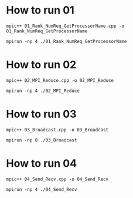 # How to run 01

```
mpic++ 01_Rank_NumReq_GetProcessorName.cpp -o 01_Rank_NumReq_GetProcessorName

```

```
mpirun -np 4 ./01_Rank_NumReq_GetProcessorName

```

# How to run 02

```
mpic++ 02_MPI_Reduce.cpp -o 02_MPI_Reduce

```

```
mpirun -np 4 ./02_MPI_Reduce
```

# How to run 03

```
mpic++ 03_Broadcast.cpp -o 03_Broadcast

```

```
mpirun -np 8 ./03_Broadcast

```

# How to run 04

```
mpic++ 04_Send_Recv.cpp -o 04_Send_Recv

```

```
mpirun -np 4 ./04_Send_Recv

```
